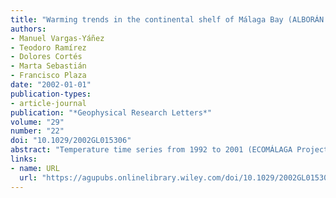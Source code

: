 ```yaml
---
title: "Warming trends in the continental shelf of Málaga Bay (ALBORÁN SEA)"
authors:
- Manuel Vargas‐Yáñez
- Teodoro Ramírez
- Dolores Cortés
- Marta Sebastián
- Francisco Plaza
date: "2002-01-01"
publication-types:
- article-journal
publication: "*Geophysical Research Letters*"
volume: "29"
number: "22"
doi: "10.1029/2002GL015306"
abstract: "Temperature time series from 1992 to 2001 (ECOMÁLAGA Project), show an intense warming trend in deep layers (200m depth) of Málaga Bay (0.02°C/yr). Data from MEDATLAS show that this trend is 0.005°C/yr throughout the whole century. Another striking change in Málaga Bay is the disappearance of the cold Western Intermediate Water (WIW) after 1992. This could be the responsible of temperature changes in the Málaga continental shelf."
links:
- name: URL
  url: "https://agupubs.onlinelibrary.wiley.com/doi/10.1029/2002GL015306"
---
```

